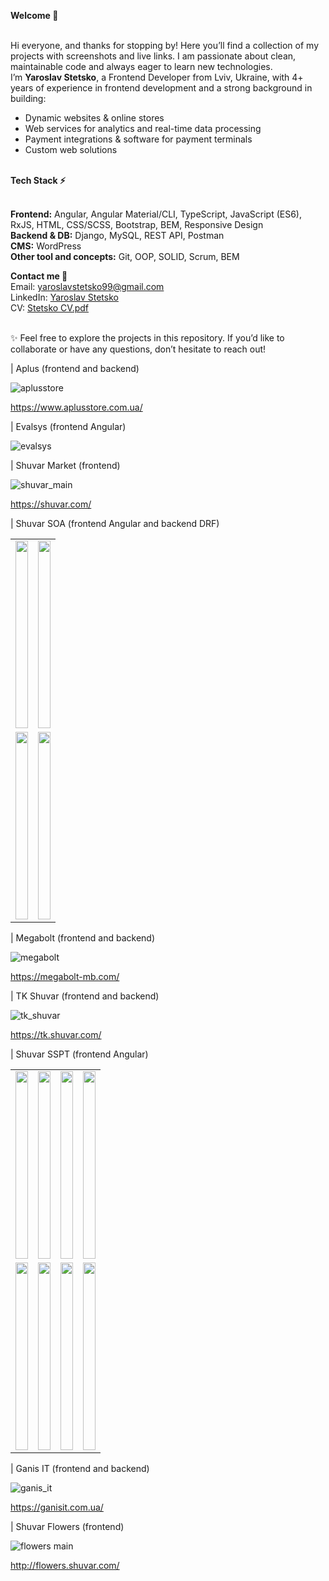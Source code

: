 <b>Welcome 👋</b>

<br>Hi everyone, and thanks for stopping by! Here you’ll find a collection of my projects with screenshots and live links. I am passionate about clean, maintainable code and always eager to learn new technologies.
<br>I’m <b>Yaroslav Stetsko</b>, a Frontend Developer from Lviv, Ukraine, with 4+ years of experience in frontend development and a strong background in building:
<ul>
  <li>Dynamic websites & online stores</li>
  <li>Web services for analytics and real-time data processing</li>
  <li>Payment integrations & software for payment terminals</li>
  <li>Custom web solutions</li>
</ul>
<br><b>Tech Stack ⚡</b>

<br><b>Frontend:</b> Angular, Angular Material/CLI, TypeScript, JavaScript (ES6), RxJS, HTML, CSS/SCSS, Bootstrap, BEM, Responsive Design
<br><b>Backend & DB:</b> Django, MySQL, REST API, Postman
<br><b>CMS:</b> WordPress
<br><b>Other tool and concepts:</b> Git, OOP, SOLID, Scrum, BEM

<b>Contact me 📩</b>
<br>Email: yaroslavstetsko99@gmail.com
<br>LinkedIn: [Yaroslav Stetsko](https://www.linkedin.com/in/yaroslav-stetsko/)
<br>CV: [Stetsko CV.pdf](https://github.com/user-attachments/files/21484468/Stetsko.CV.pdf)

<br>✨ Feel free to explore the projects in this repository. If you’d like to collaborate or have any questions, don’t hesitate to reach out!

| Aplus (frontend and backend)

![aplusstore](https://github.com/bumblebee19/projects-list/assets/48102250/f4c1c7b5-8749-4840-a6bc-1b575035f577)

https://www.aplusstore.com.ua/

| Evalsys  (frontend Angular)

![evalsys](https://user-images.githubusercontent.com/48102250/209559562-18651333-b2e1-4530-9c58-c94dd98917bd.JPG)

| Shuvar Market (frontend)

![shuvar_main](https://github.com/user-attachments/assets/62874a80-c4fa-4f9b-9362-4aee8101a823)

https://shuvar.com/

| Shuvar SOA (frontend Angular and backend DRF)

<table>
<tr>
  <td><img src="https://user-images.githubusercontent.com/48102250/209562782-0a57b361-27c2-4fa8-8023-b4b77fc2d343.JPG" height="300" width="100%"></td>
  <td><img src="https://user-images.githubusercontent.com/48102250/209562601-9aa4a718-bf57-4a8b-b2dd-b6f929d4c117.JPG" height="300" width="100%"></td>
</tr>
<tr>
  <td><img src="https://user-images.githubusercontent.com/48102250/209562603-4c342791-4877-48a9-944f-fccda1fd238b.JPG" height="300" width="100%"></td>
  <td><img src="https://user-images.githubusercontent.com/48102250/209562604-69acb1a9-6d4d-476c-8479-0b0deced47eb.JPG" height="300" width="100%"></td>
</tr>
</table>

| Megabolt (frontend and backend)

![megabolt](https://github.com/user-attachments/assets/cded7b9b-329f-4b43-9eda-12bef032e114)

https://megabolt-mb.com/

| TK Shuvar (frontend and backend)

![tk_shuvar](https://github.com/user-attachments/assets/dca12cc5-a1e2-47f2-9f21-09ac8ceacd69)

https://tk.shuvar.com/

| Shuvar SSPT (frontend Angular)

<table>
<tr>
  <td><img src="https://user-images.githubusercontent.com/48102250/209557021-cfdce3c4-e927-4f71-bc25-b609e6439a92.png" height="300" width="100%"></td>
  <td><img src="https://user-images.githubusercontent.com/48102250/209557040-0612da29-a8b3-4311-9462-6ad2867c7895.PNG" height="300" width="100%"></td>
  <td><img src="https://user-images.githubusercontent.com/48102250/209557069-55fddb1b-42fc-440d-9f96-698dce87bdf1.PNG" height="300" width="100%"></td>
  <td><img src="https://user-images.githubusercontent.com/48102250/209557048-ffb2efaf-8b31-44c0-b9e6-de4acec25c66.PNG" height="300" width="100%"></td>
</tr>
<tr>
  <td><img src="https://user-images.githubusercontent.com/48102250/209557130-5466891e-7125-4eb1-a403-45d364ba8bb9.PNG" height="300" width="100%"></td>
  <td><img src="https://user-images.githubusercontent.com/48102250/209557135-b98a8750-1a23-4a2f-a0f8-524808f0af1e.PNG" height="300" width="100%"></td>
  <td><img src="https://user-images.githubusercontent.com/48102250/209557147-04f1cdcb-7883-4e0b-90b0-f904c04dc461.PNG" height="300" width="100%"></td>
  <td><img src="https://user-images.githubusercontent.com/48102250/209557140-fe536027-2a87-48d6-9247-26a3e0905f1a.PNG" height="300" width="100%"></td>
</tr>
</table>

| Ganis IT (frontend and backend)

![ganis_it](https://github.com/user-attachments/assets/0307f324-e869-4265-8e42-0c861db96ef2)

https://ganisit.com.ua/

| Shuvar Flowers (frontend)
  
![flowers main](https://user-images.githubusercontent.com/48102250/209559086-864e3298-b845-4804-a38a-328fc9ad28f7.JPG)

http://flowers.shuvar.com/


